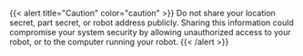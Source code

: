 {{< alert title="Caution" color="caution" >}}
Do not share your location secret, part secret, or robot address publicly.
Sharing this information could compromise your system security by allowing unauthorized access to your robot, or to the computer running your robot.
{{< /alert >}}
